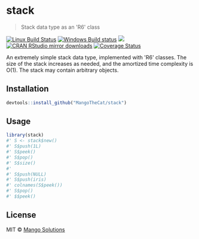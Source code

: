


# stack

> Stack data type as an 'R6' class

[![Linux Build Status](https://travis-ci.org/MangoTheCat/stack.svg?branch=master)](https://travis-ci.org/MangoTheCat/stack)
[![Windows Build status](https://ci.appveyor.com/api/projects/status/github/MangoTheCat/stack?svg=true)](https://ci.appveyor.com/project/MangoTheCat/stack)
[![](http://www.r-pkg.org/badges/version/stack)](http://www.r-pkg.org/pkg/stack)
[![CRAN RStudio mirror downloads](http://cranlogs.r-pkg.org/badges/stack)](http://www.r-pkg.org/pkg/stack)
[![Coverage Status](https://img.shields.io/codecov/c/github/MangoTheCat/stack/master.svg)](https://codecov.io/github/MangoTheCat/stack?branch=master)

An extremely simple stack data type, implemented with 'R6' classes. The size
of the stack increases as needed, and the amortized time complexity is O(1).
The stack may contain arbitrary objects.

## Installation


```r
devtools::install_github("MangoTheCat/stack")
```

## Usage


```r
library(stack)
#' S <- stack$new()
#' S$push(1L)
#' S$peek()
#' S$pop()
#' S$size()
#'
#' S$push(NULL)
#' S$push(iris)
#' colnames(S$peek())
#' S$pop()
#' $$peek()
```

## License

MIT © [Mango Solutions](https://github.com/mangothecat)
